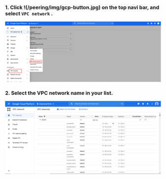 ### 1. Click !(/peering/img/gcp-button.jpg) on the top navi bar, and select `VPC network` .<ColumnTitle>
  
![gcp-vpc-network](/peering/img/gcp-vpc-network.jpg)

### 2. Select the VPC network name in your list.<ColumnTitle>

![gcp-network-list](/peering/img/gcp-network-list.png)
